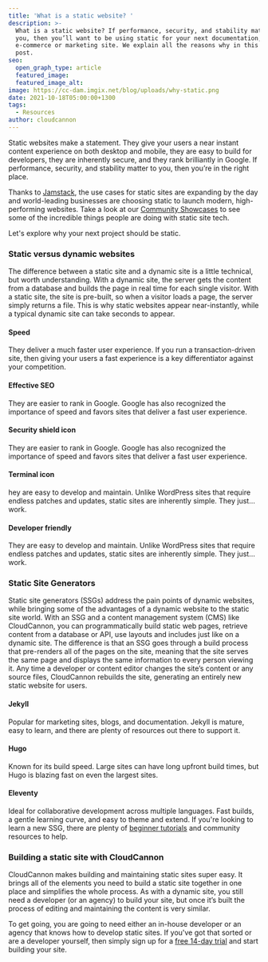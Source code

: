 ```yaml
---
title: 'What is a static website? '
description: >-
  What is a static website? If performance, security, and stability matter to
  you, then you’ll want to be using static for your next documentation, blog,
  e-commerce or marketing site. We explain all the reasons why in this blog
  post.
seo:
  open_graph_type: article
  featured_image:
  featured_image_alt:
image: https://cc-dam.imgix.net/blog/uploads/why-static.png
date: 2021-10-18T05:00:00+1300
tags:
  - Resources
author: cloudcannon
---
```

Static websites make a statement. They give your users a near instant content experience on both desktop and mobile, they are easy to build for developers, they are inherently secure, and they rank brilliantly in Google. If performance, security, and stability matter to you, then you’re in the right place.

Thanks to [Jamstack](https://cloudcannon.com/Jamstack/), the use cases for static sites are expanding by the day and world-leading businesses are choosing static to launch modern, high-performing websites. Take a look at our [Community Showcases](https://cloudcannon.com/community/showcases/) to see some of the incredible things people are doing with static site tech.

Let's explore why your next project should be static.

### Static versus dynamic websites

The difference between a static site and a dynamic site is a little technical, but worth understanding. With a dynamic site, the server gets the content from a database and builds the page in real time for each single visitor. With a static site, the site is pre-built, so when a visitor loads a page, the server simply returns a file. This is why static websites appear near-instantly, while a typical dynamic site can take seconds to appear.

#### Speed

They deliver a much faster user experience. If you run a transaction-driven site, then giving your users a fast experience is a key differentiator against your competition.

#### Effective SEO

They are easier to rank in Google. Google has also recognized the importance of speed and favors sites that deliver a fast user experience.

#### Security shield icon

They are easier to rank in Google. Google has also recognized the importance of speed and favors sites that deliver a fast user experience.

#### Terminal icon

hey are easy to develop and maintain. Unlike WordPress sites that require endless patches and updates, static sites are inherently simple. They just…work.

#### Developer friendly

They are easy to develop and maintain. Unlike WordPress sites that require endless patches and updates, static sites are inherently simple. They just…work.

### Static Site Generators

Static site generators (SSGs) address the pain points of dynamic websites, while bringing some of the advantages of a dynamic website to the static site world. With an SSG and a content management system (CMS) like CloudCannon, you can programmatically build static web pages, retrieve content from a database or API, use layouts and includes just like on a dynamic site. The difference is that an SSG goes through a build process that pre-renders all of the pages on the site, meaning that the site serves the same page and displays the same information to every person viewing it. Any time a developer or content editor changes the site’s content or any source files, CloudCannon rebuilds the site, generating an entirely new static website for users.

#### Jekyll

Popular for marketing sites, blogs, and documentation. Jekyll is mature, easy to learn, and there are plenty of resources out there to support it.

#### Hugo

Known for its build speed. Large sites can have long upfront build times, but Hugo is blazing fast on even the largest sites.

#### Eleventy

Ideal for collaborative development across multiple languages. Fast builds, a gentle learning curve, and easy to theme and extend.
If you're looking to learn a new SSG, there are plenty of [beginner tutorials](/tutorials/) and community resources to help. 

### Building a static site with CloudCannon

CloudCannon makes building and maintaining static sites super easy. It brings all of the elements you need to build a static site together in one place and simplifies the whole process. As with a dynamic site, you still need a developer (or an agency) to build your site, but once it’s built the process of editing and maintaining the content is very similar.

To get going, you are going to need either an in-house developer or an agency that knows how to develop static sites. If you've got that sorted or are a developer yourself, then simply sign up for a [free 14-day trial](https://app.cloudcannon.com/register?trial=cc_standard) and start building your site.
